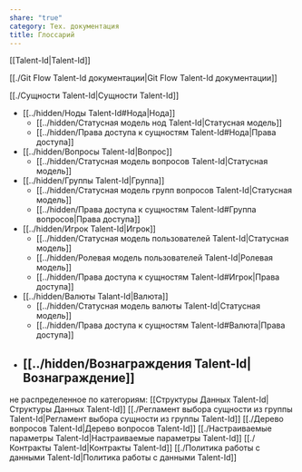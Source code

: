 ```yaml
---
share: "true"
category: Тех. документация
title: Глоссарий
---
```


[[Talent-Id|Talent-Id]]

[[./Git Flow Talent-Id документации|Git Flow Talent-Id документации]]

[[./Сущности Talent-Id|Сущности Talent-Id]]
- [[../hidden/Ноды Talent-Id#Нода|Нода]] 
	- [[../hidden/Cтатусная модель нод Talent-Id|Статусная модель]]
	- [[../hidden/Права доступа к сущностям Talent-Id#Нода|Права доступа]]
- [[../hidden/Вопросы Talent-Id|Вопрос]]
	- [[../hidden/Cтатусная модель вопросов Talent-Id|Статусная модель]]
- [[../hidden/Группы Talent-Id|Группа]]
	- [[../hidden/Cтатусная модель групп вопросов Talent-Id|Статусная модель]]
	- [[../hidden/Права доступа к сущностям Talent-Id#Группа вопросов|Права доступа]]
- [[../hidden/Игрок Talent-Id|Игрок]]
	- [[../hidden/Cтатусная модель пользователей Talent-Id|Статусная модель]]
	- [[../hidden/Ролевая модель пользователей Talent-Id|Ролевая модель]]
	- [[../hidden/Права доступа к сущностям Talent-Id#Игрок|Права доступа]]
- [[../hidden/Валюты Talant-Id|Валюта]]
	- [[../hidden/Cтатусная модель валюты Talent-Id|Статусная модель]]
	- [[../hidden/Права доступа к сущностям Talent-Id#Валюта|Права доступа]]
- [[../hidden/Вознаграждения Talent-Id|Вознаграждение]]
	- 


не распределенное по категориям:
[[Структуры Данных Talent-Id|Структуры Данных Talent-Id]]
[[./Регламент выбора сущности из группы Talent-Id|Регламент выбора сущности из группы Talent-Id]]
[[./Дерево вопросов Talent-Id|Дерево вопросов Talent-Id]]
[[./Настраиваемые параметры Talent-Id|Настраиваемые параметры Talent-Id]]
[[./Контракты Talent-Id|Контракты Talent-Id]]
[[./Политика работы с данными Talent-Id|Политика работы с данными Talent-Id]]

